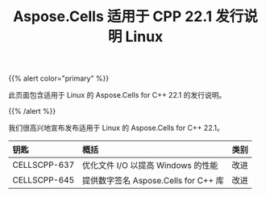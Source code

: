 ﻿---
title: Aspose.Cells 适用于 CPP 22.1 发行说明 Linux
type: docs
weight: 12
url: /zh/cpp/aspose-cells-for-cpp-22-1-release-notes-linux/
---
{{% alert color="primary" %}} 

此页面包含适用于 Linux 的 Aspose.Cells for C++ 22.1 的发行说明。

{{% /alert %}} 

我们很高兴地宣布发布适用于 Linux 的 Aspose.Cells for C++ 22.1。

|**钥匙**|**概括**|**类别**|
|:- |:- |:- |
|CELLSCPP-637|优化文件 I/O 以提高 Windows 的性能|改进|
|CELLSCPP-645|提供数字签名 Aspose.Cells for C++ 库|改进|
